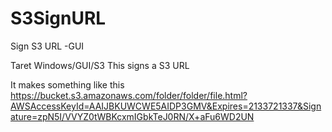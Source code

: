 S3SignURL
=========

Sign S3 URL -GUI

Taret Windows/GUI/S3
This signs a S3 URL 

It makes something like this https://bucket.s3.amazonaws.com/folder/folder/file.html?AWSAccessKeyId=AAIJBKUWCWE5AIDP3GMV&Expires=2133721337&Signature=zpN5I/VVYZ0tWBKcxmIGbkTeJ0RN/X+aFu6WD2UN
